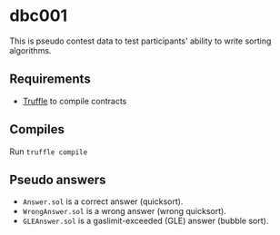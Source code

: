 # dbc001

This is pseudo contest data to test participants' ability to write sorting algorithms.

## Requirements

+ [Truffle](https://github.com/trufflesuite/truffle) to compile contracts

## Compiles

Run `truffle compile`

## Pseudo answers

+ `Answer.sol` is a correct answer (quicksort).
+ `WrongAnswer.sol` is a wrong answer (wrong quicksort).
+ `GLEAnswer.sol` is a gaslimit-exceeded (GLE) answer (bubble sort).
